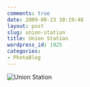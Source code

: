 ```yaml
---
comments: true
date: 2009-08-23 10:19:48
layout: post
slug: union-station
title: Union Station
wordpress_id: 1925
categories:
- PhotoBlog
---
```


![Union Station](http://ryanfitzer.com/main/wp-content/uploads/2009/08/pasadena-2.jpg)
